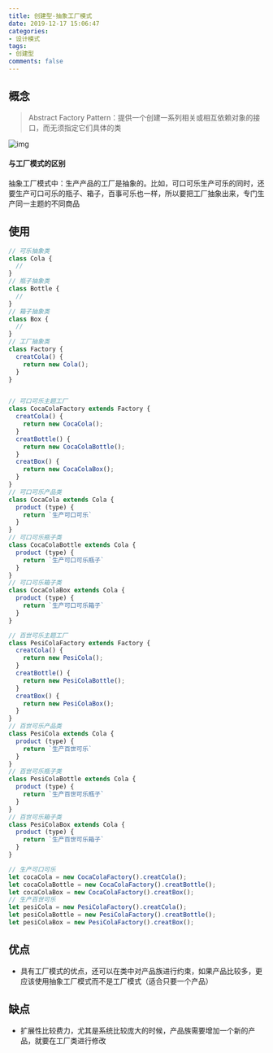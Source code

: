 ```yaml
---
title: 创建型-抽象工厂模式
date: 2019-12-17 15:06:47
categories:
- 设计模式
tags:
- 创建型
comments: false
---
```




## 概念

> Abstract Factory Pattern：提供一个创建一系列相关或相互依赖对象的接口，而无须指定它们具体的类

![img](https://raw.githubusercontent.com/xietao3/Study-Plan/master/DesignPatterns/src/%E6%8A%BD%E8%B1%A1%E5%B7%A5%E5%8E%82.png)

#### 与工厂模式的区别

抽象工厂模式中：生产产品的工厂是抽象的。比如，可口可乐生产可乐的同时，还要生产可口可乐的瓶子、箱子，百事可乐也一样，所以要把工厂抽象出来，专门生产同一主题的不同商品



## 使用

```js
// 可乐抽象类
class Cola {    
  // 
}
// 瓶子抽象类
class Bottle {
  //
}
// 箱子抽象类
class Box {
  //
}
// 工厂抽象类
class Factory {
  creatCola() {
    return new Cola();
  }
}


// 可口可乐主题工厂
class CocaColaFactory extends Factory {    
  creatCola() {
    return new CocaCola();
  }
  creatBottle() {
    return new CocaColaBottle();
  }
  creatBox() {
    return new CocaColaBox();
  }
}
// 可口可乐产品类
class CocaCola extends Cola {
  product (type) {
    return `生产可口可乐` 
  }
}
// 可口可乐瓶子类
class CocaColaBottle extends Cola {
  product (type) {
    return `生产可口可乐瓶子` 
  }
}
// 可口可乐箱子类
class CocaColaBox extends Cola {
  product (type) {
    return `生产可口可乐箱子` 
  }
}

// 百世可乐主题工厂
class PesiColaFactory extends Factory {    
  creatCola() {
    return new PesiCola();
  }
  creatBottle() {
    return new PesiColaBottle();
  }
  creatBox() {
    return new PesiColaBox();
  }
}
// 百世可乐产品类
class PesiCola extends Cola {
  product (type) {
    return `生产百世可乐` 
  }
}
// 百世可乐瓶子类
class PesiColaBottle extends Cola {
  product (type) {
    return `生产百世可乐瓶子` 
  }
}
// 百世可乐箱子类
class PesiColaBox extends Cola {
  product (type) {
    return `生产百世可乐箱子` 
  }
}

// 生产可口可乐
let cocaCola = new CocaColaFactory().creatCola();
let cocaColaBottle = new CocaColaFactory().creatBottle();
let cocaColaBox = new CocaColaFactory().creatBox();
// 生产百世可乐
let pesiCola = new PesiColaFactory().creatCola();
let pesiColaBottle = new PesiColaFactory().creatBottle();
let pesiColaBox = new PesiColaFactory().creatBox();
```



## 优点

- 具有工厂模式的优点，还可以在类中对产品族进行约束，如果产品比较多，更应该使用抽象工厂模式而不是工厂模式（适合只要一个产品）



## 缺点

- 扩展性比较费力，尤其是系统比较庞大的时候，产品族需要增加一个新的产品，就要在工厂类进行修改